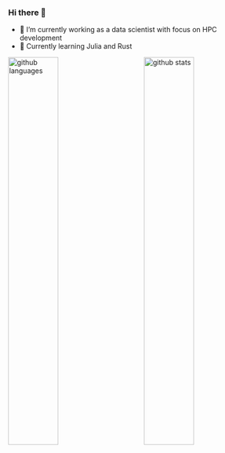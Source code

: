 ### Hi there 👋

- 🔭 I’m currently working as a data scientist with focus on HPC development
- 🌱 Currently learning Julia and Rust

<img src="https://github-readme-stats.vercel.app/api?username=MartinMikkelsen&show_icons=true&theme=transparent" alt="github stats" width="45%" align="right"/>
<img src="https://github-readme-stats.vercel.app/api/top-langs/?username=MartinMikkelsen&show_icons=true&theme=transparent&layout=compact" alt="github languages" width="45%"/>
